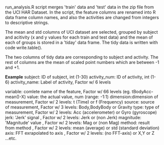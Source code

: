 run_analysis.R script merges 'train' data and 'test' data in the zip file from the UCI HAR Dataset. In the script, the feature columns are renamed into R data frame column names, and also the activities are changed from integers to descriptive strings. 

The mean and std columns of UCI dataset are selected, grouped by subject and acitivity (x and y values for each train and test data) and the mean of each of groups is stored in a 'tiday' data frame. The tidy data is written with code write.table().

The two columns of tidy data are corresponding to subject and activity. The rest of columns are the mean of scaled point numbers which are between -1 and +1. 

**Example**
subject: ID of subject, int (1-30)
activity_num:	ID of activity, int (1-6)
activity_name: Label of activity, Factor w/ 6 levels

variable: comlete name of the feature, Factor w/ 66 levels (eg. tBodyAcc-mean()-X)
value: the actual value, num (range: -1:1)
dimension:dimension of measurement, Factor w/ 2 levels: t (Time) or f (Frequency)
source: source of measurement, Factor w/ 3 levels: Body,BodyBody or Gravity
type: type of measurement, Factor w/ 2 levels: Acc (accelerometer) or Gyro (gyroscope)
jerk: 'Jerk' signal , Factor w/ 2 levels: Jerk or (non Jerk)
magnitude: 'Magnitude' value , Factor w/ 2 levels: Mag or (non Mag)
method: result from method , Factor w/ 2 levels: mean (average) or std (standard deviation)
axis: FFT exrapolated to axis , Factor w/ 2 levels: (no FFT-axis) or X,Y or Z 
...etc.
